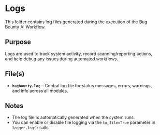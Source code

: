 # Logs

This folder contains log files generated during the execution of the Bug Bounty AI Workflow.

## Purpose

Logs are used to track system activity, record scanning/reporting actions, and help debug any issues during automated workflows.

## File(s)

- **`bugbounty.log`** – Central log file for status messages, errors, warnings, and info across all modules.

## Notes

- The log file is automatically generated when the system runs.
- You can enable or disable file logging via the `to_file=True` parameter in `logger.log()` calls.
